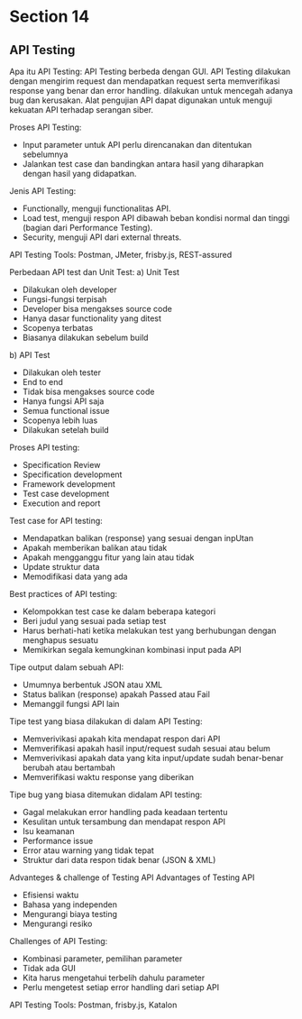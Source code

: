 # Section 14

## API Testing

Apa itu API Testing:
API Testing berbeda dengan GUI. API Testing dilakukan dengan mengirim request dan mendapatkan request serta memverifikasi response yang benar dan error handling. dilakukan untuk mencegah adanya bug dan kerusakan. Alat pengujian API dapat digunakan untuk menguji kekuatan API terhadap serangan siber.

Proses API Testing:
- Input parameter untuk API perlu direncanakan dan ditentukan sebelumnya
- Jalankan test case dan bandingkan antara hasil yang diharapkan dengan hasil yang didapatkan.

Jenis API Testing:
- Functionally, menguji functionalitas API.
- Load test, menguji respon API dibawah beban kondisi normal dan tinggi (bagian dari Performance Testing). 
- Security, menguji API dari external threats.

API Testing Tools: Postman, JMeter, frisby.js, REST-assured

Perbedaan API test dan Unit Test:
a) Unit Test
- Dilakukan oleh developer
- Fungsi-fungsi terpisah
- Developer bisa mengakses source code
- Hanya dasar functionality yang ditest
- Scopenya terbatas
- Biasanya dilakukan sebelum build

b) API Test
- Dilakukan oleh tester
- End to end
- Tidak bisa mengakses source code
- Hanya fungsi API saja
- Semua functional issue
- Scopenya lebih luas
- Dilakukan setelah build

Proses API testing:
- Specification Review
- Specification development
- Framework development
- Test case development
- Execution and report

Test case for API testing:
- Mendapatkan balikan (response) yang sesuai dengan inpUtan
- Apakah memberikan balikan atau tidak
- Apakah mengganggu fitur yang lain atau tidak
- Update struktur data
- Memodifikasi data yang ada

Best practices of API testing:
- Kelompokkan test case ke dalam beberapa kategori
- Beri judul yang sesuai pada setiap test
- Harus berhati-hati ketika melakukan test yang berhubungan dengan menghapus sesuatu
- Memikirkan segala kemungkinan kombinasi input pada API

Tipe output dalam sebuah API:
- Umumnya berbentuk JSON atau XML
- Status balikan (response) apakah Passed atau Fail
- Memanggil fungsi API lain

Tipe test yang biasa dilakukan di dalam API Testing:
- Memverivikasi apakah kita mendapat respon dari API
- Memverifikasi apakah hasil input/request sudah sesuai atau belum
- Memverivikasi apakah data yang kita input/update sudah benar-benar berubah atau bertambah
- Memverifikasi waktu response yang diberikan

Tipe bug yang biasa ditemukan didalam API testing:
- Gagal melakukan error handling pada keadaan tertentu
- Kesulitan untuk tersambung dan mendapat respon API
- Isu keamanan
- Performance issue
- Error atau warning yang tidak tepat
- Struktur dari data respon tidak benar (JSON & XML)

Advanteges & challenge of Testing API
Advantages of Testing API
- Efisiensi waktu
- Bahasa yang independen
- Mengurangi biaya testing
- Mengurangi resiko

Challenges of API Testing:
- Kombinasi parameter, pemilihan parameter
- Tidak ada GUI
- Kita harus mengetahui terbelih dahulu parameter
- Perlu mengetest setiap error handling dari setiap API

API Testing Tools: Postman, frisby.js, Katalon